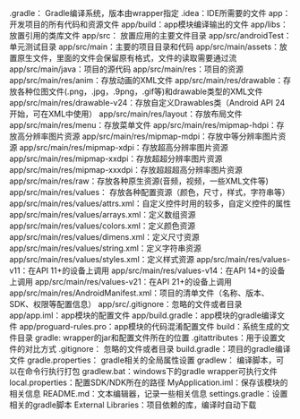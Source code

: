 .gradle： Gradle编译系统，版本由wrapper指定
.idea：IDE所需要的文件
app：开发项目的所有代码和资源文件
app/build：app模块编译输出的文件
app/libs： 放置引用的类库文件
app/src： 放置应用的主要文件目录
app/src/androidTest：单元测试目录
app/src/main：主要的项目目录和代码
app/src/main/assets：放置原生文件，里面的文件会保留原有格式，文件的读取需要通过流
app/src/main/java：项目的源代码
app/src/main/res：项目的资源
app/src/main/res/anim：存放动画的XML文件
app/src/main/res/drawable：存放各种位图文件(.png，.jpg，.9png，.gif等)和drawable类型的XML文件
app/src/main/res/drawable-v24：存放自定义Drawables类（Android API 24开始，可在XML中使用）
app/src/main/res/layout：存放布局文件
app/src/main/res/menu：存放菜单文件
app/src/main/res/mipmap-hdpi：存放高分辨率图片资源
app/src/main/res/mipmap-mdpi：存放中等分辨率图片资源
app/src/main/res/mipmap-xdpi：存放超高分辨率图片资源
app/src/main/res/mipmap-xxdpi：存放超超分辨率图片资源
app/src/main/res/mipmap-xxxdpi：存放超超超高分辨率图片资源
app/src/main/res/raw：存放各种原生资源(音频，视频，一些XML文件等)
app/src/main/res/values： 存放各种配置资源（颜色，尺寸，样式，字符串等）
app/src/main/res/values/attrs.xml：自定义控件时用的较多，自定义控件的属性
app/src/main/res/values/arrays.xml：定义数组资源
app/src/main/res/values/colors.xml：定义颜色资源
app/src/main/res/values/dimens.xml：定义尺寸资源
app/src/main/res/values/string.xml：定义字符串资源
app/src/main/res/values/styles.xml：定义样式资源
app/src/main/res/values-v11：在API 11+的设备上调用
app/src/main/res/values-v14：在API 14+的设备上调用
app/src/main/res/values-v21：在API 21+的设备上调用
app/src/main/res/AndroidManifest.xml：项目的清单文件（名称、版本、SDK、权限等配置信息）
app/src/.gitignore：忽略的文件或者目录
app/app.iml：app模块的配置文件
app/build.gradle：app模块的gradle编译文件
app/proguard-rules.pro：app模块的代码混淆配置文件
build：系统生成的文件目录
gradle: wrapper的jar和配置文件所在的位置
.gitattributes：用于设置文件的对比方式
.gitignore： 忽略的文件或者目录
build.gradle：项目的gradle编译文件
gradle.properties： gradle相关的全局属性设置
gradlew： 编译脚本，可以在命令行执行打包
gradlew.bat：windows下的gradle wrapper可执行文件
local.properties：配置SDK/NDK所在的路径
MyApplication.iml：保存该模块的相关信息
README.md：文本编辑器，记录一些相关信息
settings.gradle：设置相关的gradle脚本
External Libraries：项目依赖的库，编译时自动下载
